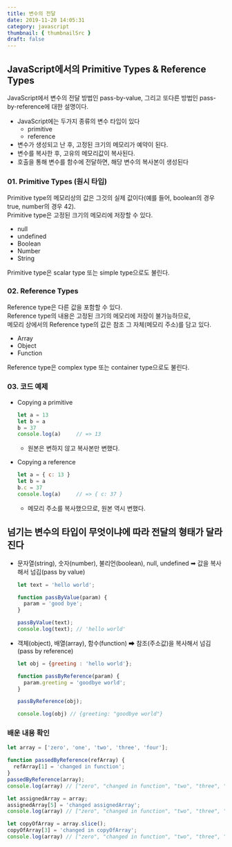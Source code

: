 ```yaml
---
title: 변수의 전달
date: 2019-11-20 14:05:31
category: javascript
thumbnail: { thumbnailSrc }
draft: false
---
```


## JavaScript에서의 Primitive Types & Reference Types

JavaScript에서 변수의 전달 방법인 pass-by-value, 그리고 또다른 방법인 pass-by-reference에 대한 설명이다.

- JavaScript에는 두가지 종류의 변수 타입이 있다
  * primitive
  * reference
- 변수가 생성되고 난 후, 고정된 크기의 메모리가 예약이 된다.
- 변수를 복사한 후, 고유의 메모리값이 복사된다.
- 호출을 통해 변수를 함수에 전달하면, 해당 변수의 복사본이 생성된다

### 01. Primitive Types (원시 타입)

Primitive type의 메모리상의 값은 그것의 실제 값이다(예를 들어, boolean의 경우 true, number의 경우 42).  
Primitive type은 고정된 크기의 메모리에 저장할 수 있다.

- null
- undefined
- Boolean
- Number
- String

Primitive type은 scalar type 또는 simple type으로도 불린다.

### 02. Reference Types

Reference type은 다른 값을 포함할 수 있다.  
Reference type의 내용은 고정된 크기의 메모리에 저장이 불가능하므로,  
메모리 상에서의 Reference type의 값은 참조 그 자체(메모리 주소)를 담고 있다.

- Array
- Object
- Function

Reference type은 complex type 또는 container type으로도 불린다.  

### 03. 코드 예제

  - Copying a primitive

    ```js
    let a = 13         
    let b = a          
    b = 37             
    console.log(a)     // => 13
    ```
    - 원본은 변하지 않고 복사본만 변했다.

  - Copying a reference
  
    ```js
    let a = { c: 13 }  
    let b = a          
    b.c = 37           
    console.log(a)     // => { c: 37 }
    ```
    - 메모리 주소를 복사했으므로, 원본 역시 변했다.


## 넘기는 변수의 타입이 무엇이냐에 따라 전달의 형태가 달라진다

- 문자열(string), 숫자(number), 불리언(boolean), null, undefined ➡ 값을 복사해서 넘김(pass by value)

  ```js
  let text = 'hello world';
  
  function passByValue(param) {
    param = 'good bye';
  }
  
  passByValue(text);
  console.log(text); // 'hello world'
  ```

- 객체(object), 배열(array), 함수(function) ➡ 참조(주소값)을 복사해서 넘김(pass by reference)

  ```js
  let obj = {greeting : 'hello world'};
  
  function passByReference(param) {
    param.greeting = 'goodbye world';
  }
  
  passByReference(obj);
  
  console.log(obj) // {greeting: "goodbye world"}
  ```

### 배운 내용 확인

```js
let array = ['zero', 'one', 'two', 'three', 'four'];

function passedByReference(refArray) {
  refArray[1] = 'changed in function';
}
passedByReference(array);
console.log(array) // ["zero", "changed in function", "two", "three", "four", "five"]

let assignedArray = array;
assignedArray[5] = 'changed assignedArray';
console.log(array) // ["zero", "changed in function", "two", "three", "four", "changed assignedArray"]

let copyOfArray = array.slice();
copyOfArray[3] = 'changed in copyOfArray';
console.log(array) // ["zero", "changed in function", "two", "three", "four", "changed assignedArray"]
```
